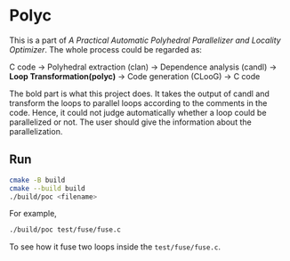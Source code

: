 # Polyc

This is a part of *A Practical Automatic Polyhedral Parallelizer and Locality Optimizer*. The whole process could be regarded as: 

C code → Polyhedral extraction (clan) → Dependence analysis (candl) → **Loop Transformation(polyc)** → Code generation (CLooG) → C code

The bold part is what this project does. It takes the output of candl and transform the loops to parallel loops according to the comments in the code. Hence, it could not judge automatically whether a loop could be parallelized or not. The user should give the information about the parallelization.

## Run

```bash
cmake -B build
cmake --build build
./build/poc <filename>
```

For example, 
```bash
./build/poc test/fuse/fuse.c
```

To see how it fuse two loops inside the `test/fuse/fuse.c`. 